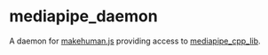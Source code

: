 # mediapipe_daemon

A daemon for [makehuman.js](https://github.com/markandre13/makehuman.js) providing access to [mediapipe_cpp_lib](https://github.com/markandre13/mediapipe_cpp_lib).

<!--
once mediapipe_cpp_lib has been build:

# we need this version, the one in protobuf won't do
cd protobuf-3.19.1
./configure --prefix=/Users/mark/lib
make -j6
make install

cp /Users/mark/upstream/mediapipe_cpp_lib/src/gmod_api.h .
ln -s /Users/mark/upstream/mediapipe_cpp_lib/import_files mediapipe
ln -s /Users/mark/upstream/mediapipe_cpp_lib/mediapipe_graphs .

c++ -std=c++17 -I. -I/Users/mark/lib/include -I/usr/local/Cellar/opencv@3/3.4.16_4/include  -L/Users/mark/lib/lib -L /Users/mark/upstream/mediapipe_cpp_lib/library -lprotobuf -lgmod main.cc
DYLD_LIBRARY_PATH=/Users/mark/upstream/mediapipe_cpp_lib/library ./a.out
-->
